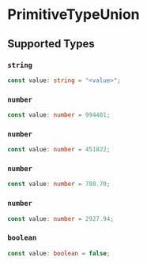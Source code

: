 # PrimitiveTypeUnion


## Supported Types

### `string`

```typescript
const value: string = "<value>";
```

### `number`

```typescript
const value: number = 994401;
```

### `number`

```typescript
const value: number = 451822;
```

### `number`

```typescript
const value: number = 708.70;
```

### `number`

```typescript
const value: number = 2927.94;
```

### `boolean`

```typescript
const value: boolean = false;
```

